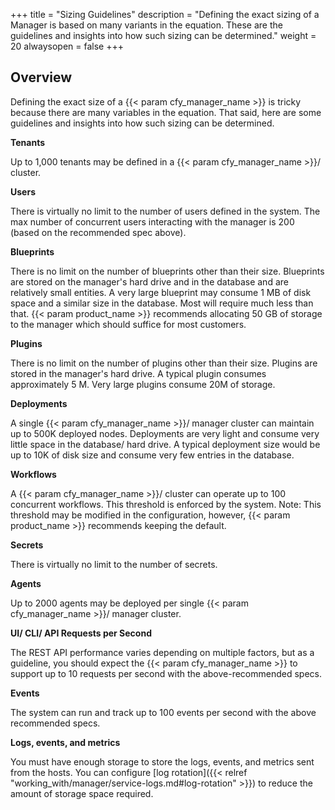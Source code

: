 +++
title = "Sizing Guidelines"
description = "Defining the exact sizing of a Manager is based on many variants in the equation. These are the guidelines and insights into how such sizing can be determined."
weight = 20
alwaysopen = false
+++

## Overview

Defining the exact size of a {{< param cfy_manager_name >}} is tricky because there are many variables in the equation. That said, here are some guidelines and insights into how such sizing can be determined.

**Tenants**

Up to 1,000 tenants may be defined in a {{< param cfy_manager_name >}}/ cluster.

**Users**

There is virtually no limit to the number of users defined in the system.
The max number of concurrent users interacting with the manager is 200 (based on the recommended spec above).

**Blueprints**

There is no limit on the number of blueprints other than their size.
Blueprints are stored on the manager's hard drive and in the database and are relatively small entities. A very large blueprint may consume 1 MB of disk space and a similar size in the database. Most will require much less than that.
{{< param product_name >}} recommends allocating 50 GB of storage to the manager which should suffice for most customers.

**Plugins**

There is no limit on the number of plugins other than their size. Plugins are stored in the manager's hard drive.
A typical plugin consumes approximately 5 M. Very large plugins consume 20M of storage.

**Deployments**

A single {{< param cfy_manager_name >}}/ manager cluster can maintain up to 500K deployed nodes.
Deployments are very light and consume very little space in the database/ hard drive. A typical deployment size would be up to 10K of disk size and consume very few entries in the database.

**Workflows**

A {{< param cfy_manager_name >}}/ cluster can operate up to 100 concurrent workflows. This threshold is enforced by the system.
Note: This threshold may be modified in the configuration, however, {{< param product_name >}} recommends keeping the default.

**Secrets**

There is virtually no limit to the number of secrets.

**Agents**

Up to 2000 agents may be deployed per single {{< param cfy_manager_name >}}/ manager cluster.

**UI/ CLI/ API Requests per Second**

The REST API performance varies depending on multiple factors, but as a guideline, you should expect the {{< param cfy_manager_name >}} to support up to 10 requests per second with the above-recommended specs.

**Events**

The system can run and track up to 100 events per second with the above recommended specs.

**Logs, events, and metrics**

You must have enough storage to store the logs, events, and metrics sent from the hosts. You can configure [log rotation]({{< relref "working_with/manager/service-logs.md#log-rotation" >}}) to reduce the amount of storage space required.